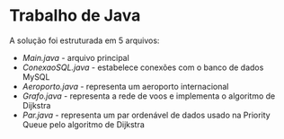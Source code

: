 # Trabalho de Java

A solução foi estruturada em 5 arquivos:
- *Main.java* - arquivo principal
- *ConexaoSQL.java* - estabelece conexões com o banco de dados MySQL
- *Aeroporto.java* - representa um aeroporto internacional
- *Grafo.java* - representa a rede de voos e implementa o algoritmo de Dijkstra
- *Par.java* - representa um par ordenável de dados usado na Priority Queue pelo algoritmo de Dijkstra
